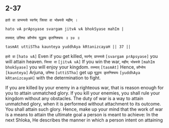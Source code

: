 ## 2-37


```shloka-sa
हतो वा प्राप्स्यसे स्वर्गम् जित्वा वा भोक्ष्यसे महीम् ।
```
```shloka-sa-hk
hato vA prApsyase svargam jitvA vA bhokSyase mahIm |
```
```shloka-sa
तस्मात् उत्तिष्ठ कौन्तेय युद्धाय कृतनिश्चयः ॥ ३७ ॥
```
```shloka-sa-hk
tasmAt uttiSTha kaunteya yuddhAya kRtanizcayaH || 37 ||
```

`हतो वा` `[hato vA]` Even if you get killed, `स्वर्गम् प्राप्स्यसे` `[svargam prApsyase]` you will attain heaven. `जित्वा वा` `[jitvA vA]` If you win the war, `महीम् भोक्ष्यसे` `[mahIm bhokSyase]` you will enjoy your kingdom. `तस्मात्` `[tasmAt]` Hence, `कौन्तेय` `[kaunteya]` Arjuna, `उत्तिष्ठ` `[uttiSTha]` get up `युद्धाय कृतनिश्चयः` `[yuddhAya kRtanizcayaH]` with the determination to fight.



If you are killed by your enemy in a righteous war, that is reason enough for you to attain unmatched glory. If you kill your enemies, you shall rule your kingdom without any obstacles. The duty of war is a way to attain unmatched glory, when it is performed without attachment to its outcome. You shall attain such glory. 
Hence, make up your mind that the work of war is a means to attain the ultimate goal a person is meant to achieve: 
In the next Shloka, He describes the manner in which a person intent on attaining 

